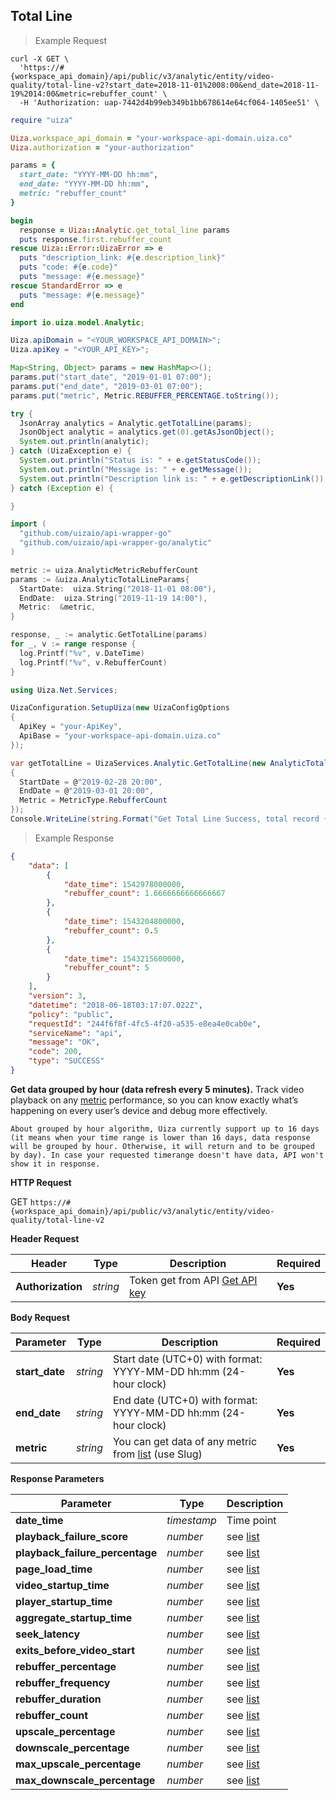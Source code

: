 ## Total Line

> Example Request

```shell
curl -X GET \
  'https://#{workspace_api_domain}/api/public/v3/analytic/entity/video-quality/total-line-v2?start_date=2018-11-01%2008:00&end_date=2018-11-19%2014:00&metric=rebuffer_count' \
  -H 'Authorization: uap-7442d4b99eb349b1bb678614e64cf064-1405ee51' \
```

```ruby
require "uiza"

Uiza.workspace_api_domain = "your-workspace-api-domain.uiza.co"
Uiza.authorization = "your-authorization"

params = {
  start_date: "YYYY-MM-DD hh:mm",
  end_date: "YYYY-MM-DD hh:mm",
  metric: "rebuffer_count"
}

begin
  response = Uiza::Analytic.get_total_line params
  puts response.first.rebuffer_count
rescue Uiza::Error::UizaError => e
  puts "description_link: #{e.description_link}"
  puts "code: #{e.code}"
  puts "message: #{e.message}"
rescue StandardError => e
  puts "message: #{e.message}"
end
```

```java
import io.uiza.model.Analytic;

Uiza.apiDomain = "<YOUR_WORKSPACE_API_DOMAIN>";
Uiza.apiKey = "<YOUR_API_KEY>";

Map<String, Object> params = new HashMap<>();
params.put("start_date", "2019-01-01 07:00");
params.put("end_date", "2019-03-01 07:00");
params.put("metric", Metric.REBUFFER_PERCENTAGE.toString());

try {
  JsonArray analytics = Analytic.getTotalLine(params);
  JsonObject analytic = analytics.get(0).getAsJsonObject();
  System.out.println(analytic);
} catch (UizaException e) {
  System.out.println("Status is: " + e.getStatusCode());
  System.out.println("Message is: " + e.getMessage());
  System.out.println("Description link is: " + e.getDescriptionLink());
} catch (Exception e) {

}
```

```go
import (
  "github.com/uizaio/api-wrapper-go"
  "github.com/uizaio/api-wrapper-go/analytic"
)

metric := uiza.AnalyticMetricRebufferCount
params := &uiza.AnalyticTotalLineParams{
  StartDate:  uiza.String("2018-11-01 08:00"),
  EndDate:  uiza.String("2019-11-19 14:00"),
  Metric:  &metric,
}

response, _ := analytic.GetTotalLine(params)
for _, v := range response {
  log.Printf("%v", v.DateTime)
  log.Printf("%v", v.RebufferCount)
}
```

```csharp
using Uiza.Net.Services;

UizaConfiguration.SetupUiza(new UizaConfigOptions
{
  ApiKey = "your-ApiKey",
  ApiBase = "your-workspace-api-domain.uiza.co"
});

var getTotalLine = UizaServices.Analytic.GetTotalLine(new AnalyticTotalLineParameter()
{
  StartDate = @"2019-02-28 20:00",
  EndDate = @"2019-03-01 20:00",
  Metric = MetricType.RebufferCount
});
Console.WriteLine(string.Format("Get Total Line Success, total record {0}", getTotalLine.Data.Count));
```

> Example Response

```json
{
    "data": [
        {
            "date_time": 1542978000000,
            "rebuffer_count": 1.6666666666666667
        },
        {
            "date_time": 1543204800000,
            "rebuffer_count": 0.5
        },
        {
            "date_time": 1543215600000,
            "rebuffer_count": 5
        }
    ],
    "version": 3,
    "datetime": "2018-06-18T03:17:07.022Z",
    "policy": "public",
    "requestId": "244f6f8f-4fc5-4f20-a535-e8ea4e0cab0e",
    "serviceName": "api",
    "message": "OK",
    "code": 200,
    "type": "SUCCESS"
}
```

**Get data grouped by hour (data refresh every 5 minutes).** Track video playback on any [metric](#analytic-metrics) performance, so you can know exactly what’s happening on every user’s device and debug more effectively.

``` About grouped by hour algorithm, Uiza currently support up to 16 days (it means when your time range is lower than 16 days, data response will be grouped by hour. Otherwise, it will return and to be grouped by day). In case your requested timerange doesn't have data, API won't show it in response.  ```

**HTTP Request**

<span class="get-button"> GET </span>
```https://#{workspace_api_domain}/api/public/v3/analytic/entity/video-quality/total-line-v2```

**Header Request**

| Header   | Type   | Description                              | Required |
|-------------|--------|---------------------------------------|---------|
| **Authorization** | *string* |Token get from API [Get API key](#get-api-key) | **Yes** |


**Body Request**

| Parameter | Type | Description | Required |
| ------------- | ------------- | ------------- | ------------- |
| **start_date** | *string* | Start date (UTC+0) with format: YYYY-MM-DD hh:mm (24-hour clock) | **Yes** |
| **end_date** | *string* | End date (UTC+0) with format: YYYY-MM-DD hh:mm (24-hour clock) | **Yes** |
| **metric** | *string* | You can get data of any metric from [list](#analytic-metrics) (use Slug) | **Yes** |


**Response Parameters**

| Parameter   | Type   | Description |
|-------------|--------|-------------------------|
| **date_time** | *timestamp* | Time point |
| **playback_failure_score** | *number* | see [list](#analytic-metrics) |
| **playback_failure_percentage** | *number* | see [list](#analytic-metrics) |
| **page_load_time** | *number* | see [list](#analytic-metrics) |
| **video_startup_time** | *number* | see [list](#analytic-metrics) |
| **player_startup_time** | *number* | see [list](#analytic-metrics) |
| **aggregate_startup_time** | *number* | see [list](#analytic-metrics) |
| **seek_latency** | *number* | see [list](#analytic-metrics) |
| **exits_before_video_start** | *number* | see [list](#analytic-metrics) |
| **rebuffer_percentage** | *number* | see [list](#analytic-metrics) |
| **rebuffer_frequency** | *number* | see [list](#analytic-metrics) |
| **rebuffer_duration** | *number* | see [list](#analytic-metrics) |
| **rebuffer_count** | *number* | see [list](#analytic-metrics) |
| **upscale_percentage** | *number* | see [list](#analytic-metrics) |
| **downscale_percentage** | *number* | see [list](#analytic-metrics) |
| **max_upscale_percentage** | *number* | see [list](#analytic-metrics) |
| **max_downscale_percentage** | *number* | see [list](#analytic-metrics) |
